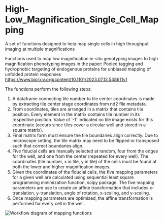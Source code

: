 # High-Low_Magnification_Single_Cell_Mapping
A set of functions designed to help map single cells in high throughput imaging at multiple magnifications

Functions used to map low magnification in-situ genotyping images to high magnification phenotyping images in the paper:
Pooled tagging and hydrophobic targeting of endogenous proteins for unbiased mapping of unfolded protein responses
https://www.biorxiv.org/content/10.1101/2023.07.13.548611v1

The functions perform the following steps:
1.	A dataframe connecting tile number to tile center coordinates is made by extracting tile center stage coordinates from nd2 file metadata.
2.	From coordinates, tiles are arranged in a matrix that contains tile position. Every element in the matrix contains tile number in its respective position. Value of ‘-1’ indicated no tile image exists for this coordinate (occurs since tiles cover a circular well and stored in a square matrix).
3.	Final matrix form must ensure the tile boundaries align correctly. Due to microscope setting, the tile matrix may need to be flipped or transposed such that correct boundaries align.
4.	Five fiducial cells are manually selected at random, four from the edges for the well, and one from the center (repeated for every well). The coordinates (tile number, x in tile, y in tile) of the cells must be found at both the lower and higher magnification images.
5.	Given the coordinates of the fiducial cells, the five mapping parameters for a given well are calculated using sequential least square programming minimization function, scipy package. The five mapping parameters are use to create an affine transformation that includes x-translation, y-translation, angle of rotation, x-scaling, and y-scaling.
6.	Once mapping parameters are optimized, the affine transformation is performed for every cell in the well.

![Workflow diagram of mapping functions](image_url)
